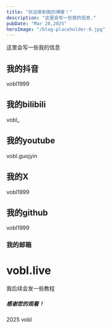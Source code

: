```yaml
---
title: "欢迎来到我的博客！"
description: "这里会写一些我的信息."
pubDate: "Mar 20,2025"
heroImage: "/blog-placeholder-6.jpg"
---
```


这里会写一些我的信息
## 我的抖音
vobl1999



## 我的bilibili
vobl_

## 我的youtube
vobl.guojyin

## 我的X
vobl1999

## 我的github
vobl1999

### 我的邮箱
# vobl.live

我后续会发一些教程
##### 感谢您的观看！
2025 vobl
